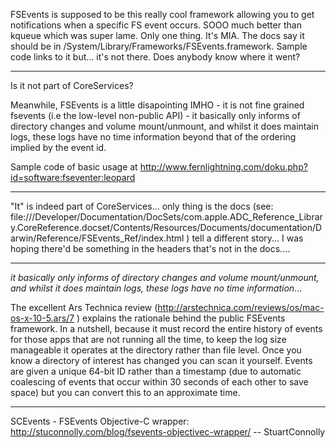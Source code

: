 FSEvents is supposed to be this really cool framework allowing you to get notifications when a specific FS event occurs.  SOOO much better than kqueue which was super lame.  Only one thing.  It's MIA.  The docs say it should be in /System/Library/Frameworks/FSEvents.framework.  Sample code links to it but... it's not there.  Does anybody know where it went?

----
Is it not part of CoreServices?

Meanwhile, FSEvents is a little disapointing IMHO - it is not fine grained fsevents (i.e the low-level non-public API) - it basically only informs of directory changes and volume mount/unmount, and whilst it does maintain logs, these logs have no time information beyond that of the ordering implied by the event id.

Sample code of basic usage at http://www.fernlightning.com/doku.php?id=software:fseventer:leopard 

----
"It" is indeed part of CoreServices... only thing is the docs (see: file:///Developer/Documentation/DocSets/com.apple.ADC_Reference_Library.CoreReference.docset/Contents/Resources/Documents/documentation/Darwin/Reference/FSEvents_Ref/index.html ) tell a different story... I was hoping there'd be something in the headers that's not in the docs....

----

*it basically only informs of directory changes and volume mount/unmount, and whilst it does maintain logs, these logs have no time information*...

The excellent Ars Technica review (http://arstechnica.com/reviews/os/mac-os-x-10-5.ars/7 ) explains the rationale behind the public FSEvents framework. In a nutshell, because it must record the entire history of events for those apps that are not running all the time, to keep the log size manageable it operates at the directory rather than file level. Once you know a directory of interest has changed you can scan it yourself. Events are given a unique 64-bit ID rather than a timestamp (due to automatic coalescing of events that occur within 30 seconds of each other to save space) but you can convert this to an approximate time.

----
SCEvents - FSEvents Objective-C wrapper: http://stuconnolly.com/blog/fsevents-objectivec-wrapper/ -- StuartConnolly
